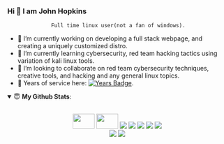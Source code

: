 <!--

#![Anurag's github stats](https://github-readme-stats.vercel.app/api?username=hkyinked&show_icons=true&theme=radical)

---

---

**hkyinked/hkyinked** is a ✨ _special_ ✨ repository because its `README.md` (this file) appears on your GitHub profile.

Here are some ideas to get you started:

- 🔭 I’m currently working on ...
- 🌱 I’m currently learning ...
- 👯 I’m looking to collaborate on ...
- 🤔 I’m looking for help with ...
- 💬 Ask me about ...
- 📫 How to reach me: ...
- 😄 Pronouns: ...
- ⚡ Fun fact: ...
-->

   ### Hi 👋 I am John Hopkins
                  Full time linux user(not a fan of windows).
- 🔭 I’m currently working on developing a full stack webpage, and creating a uniquely customized distro.
- 🌱 I’m currently learning cybersecurity, red team hacking tactics using variation of kali linux tools. 
- 🤔 I’m looking to collaborate on red team cybersecurity techniques, creative tools, and hacking and any general linux topics. 
- 🤝 Years of service here: [![Years Badge](https://badges.pufler.dev/years/hkyinked)](https://badges.pufler.dev). 

<details open>
 <summary> 😇 <b>My Github Stats</b>: </summary>
<br><p align = "center">
<img height="34" width="50" src="https://simpleicons.org/icons/docker.svg" />  <img height="34" width="50" src="https://simpleicons.org/icons/raspberrypi.svg" />   
<img src = "https://img.shields.io/badge/arch-1793D1?logo=arch-linux&logoColor=red&style=for-the-badge">  <img src = "https://img.shields.io/badge/python%20-%2314354C.svg?&style=for-the-badge&logo=python&logoColor=red">  <img src = "https://img.shields.io/badge/javascript%20-%23323330.svg?&style=for-the-badge&logo=javascript&logoColor=red">  <img src = "https://img.shields.io/badge/shell_script%20-%23121011.svg?&style=for-the-badge&logo=gnu-bash&logoColor=red">  <img src = "https://img.shields.io/badge/linkedin-%230077B5.svg?&style=for-the-badge&logo=linkedin&logoColor=red">
<br>

  <img src = "https://github-readme-stats.vercel.app/api?username=hkyinked&show_icons=true&theme=tokyonight&line_height=27">
  <img src = "https://github-readme-stats.vercel.app/api/top-langs/?username=hkyinked&hide=css,java,html&theme=tokyonight">
</p>
<!--
</details>

<details> 

<!--
[<img src = "https://img.shields.io/badge/arch-1793D1?logo=arch-linux&logoColor=white&style=for-the-badge">](https://www.nerdyjwebdesign.com)[<img src="https://img.shields.io/badge/twitter-%231DA1F2.svg?&style=for-the-badge&logo=twitter&logoColor=white" />](https://twitter.com/USERNAME) [<img src="https://img.shields.io/badge/python-%233776AB.svg?&style=for-the-badge&logo=python&logoColor=white" />][<img src="https://img.shields.io/badge/linkedin-%230077B5.svg?&style=for-the-badge&logo=linkedin&logoColor=white" />](https://www.linkedin.com/in/john-hopkins-414749126/) [<img src = "https://img.shields.io/badge/instagram-%23E4405F.svg?&style=for-the-badge&logo=instagram&logoColor=white">](https://www.instagram.com/USERNAME/) 
-->

